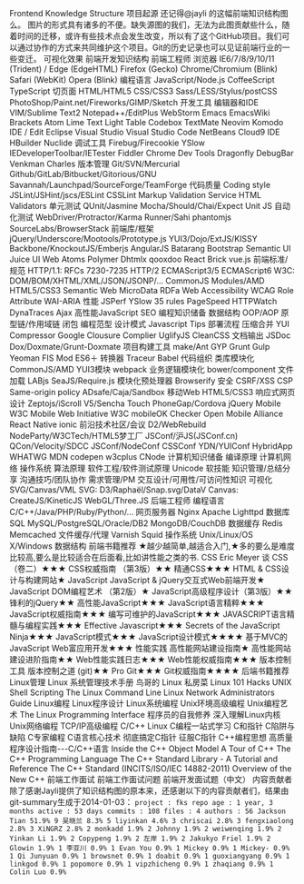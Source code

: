 Frontend Knowledge Structure 项目起源 还记得@jayli 的这幅前端知识结构图么。 图片的形式具有诸多的不便。缺失源图的我们，无法为此图贡献些什么，随着时间的迁移，或许有些技术点会发生改变，所以有了这个GitHub项目。我们可以通过协作的方式来共同维护这个项目。Git的历史记录也可以见证前端行业的一些变迁。 可视化效果 前端开发知识结构 前端工程师 浏览器 IE6/7/8/9/10/11 (Trident) / Edge (EdgeHTML) Firefox (Gecko) Chrome/Chromium (Blink) Safari (WebKit) Opera (Blink) 编程语言 JavaScript/Node.js CoffeeScript TypeScript 切页面 HTML/HTML5 CSS/CSS3 Sass/LESS/Stylus/postCSS PhotoShop/Paint.net/Fireworks/GIMP/Sketch 开发工具 编辑器和IDE VIM/Sublime Text2 Notepad++/EditPlus WebStorm Emacs EmacsWiki Brackets Atom Lime Text Light Table Codebox TextMate Neovim Komodo IDE / Edit Eclipse Visual Studio Visual Studio Code NetBeans Cloud9 IDE HBuilder Nuclide 调试工具 Firebug/Firecookie YSlow IEDeveloperToolbar/IETester Fiddler Chrome Dev Tools Dragonfly DebugBar Venkman Charles 版本管理 Git/SVN/Mercurial Github/GitLab/Bitbucket/Gitorious/GNU Savannah/Launchpad/SourceForge/TeamForge 代码质量 Coding style JSLint/JSHint/jscs/ESLint CSSLint Markup Validation Service HTML Validators 单元测试 QUnit/Jasmine Mocha/Should/Chai/Expect Unit JS 自动化测试 WebDriver/Protractor/Karma Runner/Sahi phantomjs SourceLabs/BrowserStack 前端库/框架 jQuery/Underscore/Mootools/Prototype.js YUI3/Dojo/ExtJS/KISSY Backbone/KnockoutJS/Emberjs AngularJS Batarang Bootstrap Semantic UI Juice UI Web Atoms Polymer Dhtmlx qooxdoo React Brick vue.js 前端标准/规范 HTTP/1.1: RFCs 7230-7235 HTTP/2 ECMAScript3/5 ECMAScript6 W3C: DOM/BOM/XHTML/XML/JSON/JSONP/... CommonJS Modules/AMD HTML5/CSS3 Semantic Web MicroData RDFa Web Accessibility WCAG Role Attribute WAI-ARIA 性能 JSPerf YSlow 35 rules PageSpeed HTTPWatch DynaTraces Ajax 高性能JavaScript SEO 编程知识储备 数据结构 OOP/AOP 原型链/作用域链 闭包 编程范型 设计模式 Javascript Tips 部署流程 压缩合并 YUI Compressor Google Clousure Complier UglifyJS CleanCSS 文档输出 JSDoc Dox/Doxmate/Grunt-Doxmate 项目构建工具 make/Ant GYP Grunt Gulp Yeoman FIS Mod ES6＋ 转换器 Traceur Babel 代码组织 类库模块化 CommonJS/AMD YUI3模块 webpack 业务逻辑模块化 bower/component 文件加载 LABjs SeaJS/Require.js 模块化预处理器 Browserify 安全 CSRF/XSS CSP Same-origin policy ADsafe/Caja/Sandbox 移动Web HTML5/CSS3 响应式网页设计 Zeptojs/iScroll V5/Sencha Touch PhoneGap/Cordova jQuery Mobile W3C Mobile Web Initiative W3C mobileOK Checker Open Mobile Alliance React Native ionic 前沿技术社区/会议 D2/WebRebuild NodeParty/W3CTech/HTML5梦工厂 JSConf/沪JS(JSConf.cn) QCon/Velocity/SDCC JSConf/NodeConf CSSConf YDN/YUIConf HybridApp WHATWG MDN codepen w3cplus CNode 计算机知识储备 编译原理 计算机网络 操作系统 算法原理 软件工程/软件测试原理 Unicode 软技能 知识管理/总结分享 沟通技巧/团队协作 需求管理/PM 交互设计/可用性/可访问性知识 可视化 SVG/Canvas/VML SVG: D3/Raphaël/Snap.svg/DataV Canvas: CreateJS/KineticJS WebGL/Three.JS 后端工程师 编程语言 C/C++/Java/PHP/Ruby/Python/... 网页服务器 Nginx Apache Lighttpd 数据库 SQL MySQL/PostgreSQL/Oracle/DB2 MongoDB/CouchDB 数据缓存 Redis Memcached 文件缓存/代理 Varnish Squid 操作系统 Unix/Linux/OS X/Windows 数据结构 前端书籍推荐 ★越少越简单,越适合入门,★多的要么是难度比较高,要么是比较适合在后面看,比如讲性能之类的书. CSS Eric Meyer 谈 CSS（卷二）★★★ CSS权威指南 （第3版）★★ 精通CSS★★★ HTML & CSS设计与构建网站★ JavaScript JavaScript & jQuery交互式Web前端开发★ JavaScript DOM编程艺术 （第2版）★ JavaScript高级程序设计（第3版）★★ 锋利的jQuery★★ 高性能JavaScript★★★ JavaScript语言精粹★★★ JavaScript权威指南★★★ 编写可维护的JavaScript★★★ JAVASCRIPT语言精髓与编程实践★★★ Effective Javascript★★★ Secrets of the JavaScript Ninja★★★ JavaScript模式★★★ JavaScript设计模式★★★★ 基于MVC的JavaScript Web富应用开发★★★ 性能实践 高性能网站建设指南★ 高性能网站建设进阶指南★★ Web性能实践日志★★★ Web性能权威指南★★★ 版本控制工具 版本控制之道 (git)★★ Pro Git★★★ Git权威指南★★★★ 后端书籍推荐 Linux管理 Linux 系统管理技术手册 鸟哥的 Linux 私房菜 Linux 101 Hacks UNIX Shell Scripting The Linux Command Line Linux Network Administrators Guide Linux编程 Linux程序设计 Linux系统编程 Unix环境高级编程 Unix编程艺术 The Linux Programming Interface 程序员的自我修养 深入理解Linux内核 Unix网络编程 TCP/IP高级编程 C/C++ Linux C编程一站式学习 C和指针 C陷阱与缺陷 C专家编程 C语言核心技术 彻底搞定C指针 征服C指针 C++编程思想 高质量程序设计指南---C/C++语言 Inside the C++ Object Model A Tour of C++ The C++ Programming Language The C++ Standard Library - A Tutorial and Reference The C++ Standard (INCITS/ISO/IEC 14882-2011) Overview of the New C++ 前端工作面试 前端工作面试问题 前端开发面试题（中文） 内容贡献者 除了感谢Jayli提供了知识结构图的原本来，还感谢以下的内容贡献者们，结果由git-summary生成于2014-01-03： ``` project : fks repo age : 1 year, 3 months active : 53 days commits : 108 files : 4 authors : 56 Jackson Tian 51.9% 9 吴晓兰 8.3% 5 liyinkan 4.6% 3 chriscai 2.8% 3 fengxiaolong 2.8% 3 XiNGRZ 2.8% 2 monkadd 1.9% 2 Johnny 1.9% 2 weiwenqing 1.9% 2 Yinkan Li 1.9% 2 Copypeng 1.9% 2 左岸 1.9% 2 Jakukyo Friel 1.9% 2 Glowin 1.9% 1 李亚川 0.9% 1 Evan You 0.9% 1 Mickey 0.9% 1 Mickey- 0.9% 1 Qi Junyuan 0.9% 1 browsnet 0.9% 1 doabit 0.9% 1 guoxiangyang 0.9% 1 linkgod 0.9% 1 popomore 0.9% 1 vipzhicheng 0.9% 1 zhaqiang 0.9% 1 Colin Luo 0.9% ```